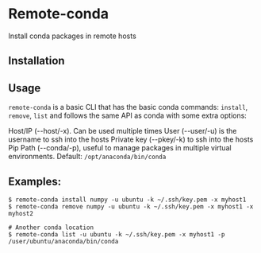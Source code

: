 # Remote-conda

Install conda packages in remote hosts

## Installation



## Usage

`remote-conda` is a basic CLI that has the basic conda commands: `install`, `remove`, `list` and follows the same API as conda with some extra options:

Host/IP (--host/-x). Can be used multiple times
User (--user/-u) is the username to ssh into the hosts
Private key (--pkey/-k) to ssh into the hosts
Pip Path (--conda/-p), useful to manage packages in multiple virtual environments. Default: `/opt/anaconda/bin/conda`

## Examples:

```
$ remote-conda install numpy -u ubuntu -k ~/.ssh/key.pem -x myhost1
$ remote-conda remove numpy -u ubuntu -k ~/.ssh/key.pem -x myhost1 -x myhost2

# Another conda location
$ remote-conda list -u ubuntu -k ~/.ssh/key.pem -x myhost1 -p /user/ubuntu/anaconda/bin/conda
```
